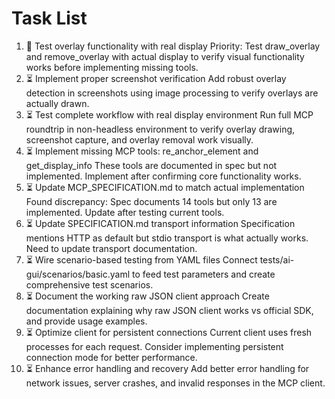 # Task List

1. 🔄 Test overlay functionality with real display
Priority: Test draw_overlay and remove_overlay with actual display to verify visual functionality works before implementing missing tools.
2. ⏳ Implement proper screenshot verification
Add robust overlay detection in screenshots using image processing to verify overlays are actually drawn.
3. ⏳ Test complete workflow with real display environment
Run full MCP roundtrip in non-headless environment to verify overlay drawing, screenshot capture, and overlay removal work visually.
4. ⏳ Implement missing MCP tools: re_anchor_element and get_display_info
These tools are documented in spec but not implemented. Implement after confirming core functionality works.
5. ⏳ Update MCP_SPECIFICATION.md to match actual implementation
Found discrepancy: Spec documents 14 tools but only 13 are implemented. Update after testing current tools.
6. ⏳ Update SPECIFICATION.md transport information
Specification mentions HTTP as default but stdio transport is what actually works. Need to update transport documentation.
7. ⏳ Wire scenario-based testing from YAML files
Connect tests/ai-gui/scenarios/basic.yaml to feed test parameters and create comprehensive test scenarios.
8. ⏳ Document the working raw JSON client approach
Create documentation explaining why raw JSON client works vs official SDK, and provide usage examples.
9. ⏳ Optimize client for persistent connections
Current client uses fresh processes for each request. Consider implementing persistent connection mode for better performance.
10. ⏳ Enhance error handling and recovery
Add better error handling for network issues, server crashes, and invalid responses in the MCP client.

